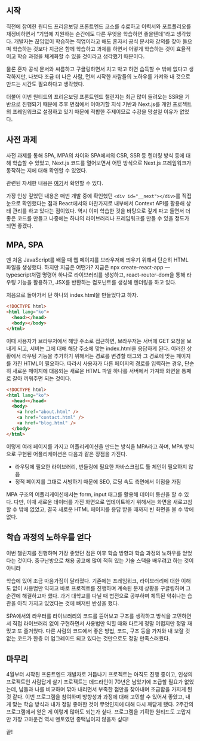 ## 시작

직전에 참여한 원티드 프리온보딩 프론트엔드 코스를 수료하고 이력서와 포트폴리오를 재정비하면서 “기업에 지원하는 순간에도 다른 무엇을 학습하면 좋을텐데”라고 생각했다. 개발자는 끊임없이 학습하는 직업이라고 해도 혼자서 공식 문서와 강의를 찾아 들으며 학습하는 것보다 지금은 함께 학습하고 과제를 하면서 어떻게 학습하는 것이 효율적이고 학습 과정을 체계화할 수 있을 것이라고 생각했기 때문이다.

물론 혼자 공식 문서와 씨름하고 구글링하면서 치고 박고 하면 습득할 수 밖에 없다고 생각하지만, 나보다 조금 더 나은 사람, 먼저 시작한 사람들의 노하우를 가져와 내 것으로 만드는 시간도 필요하다고 생각했다.

더불어 이번 원티드의 프리온보딩 프론트엔드 챌린지는 최근 많이 들려오는 SSR을 기반으로 진행되기 때문에 추후 면접에서 이야기할 지식 기반과 Next.js를 개인 프로젝트의 프레임워크로 설정하고 있기 때문에 적합한 주제이므로 수강을 망설일 이유가 없었다.

## 사전 과제

사전 과제를 통해 SPA, MPA의 차이와 SPA에서의 CSR, SSR 등 렌더링 방식 등에 대해 학습할 수 있었고, Next.js 코드를 열어보면서 어떤 방식으로 Next.js 프레임워크가 동작하는 지에 대해 확인할 수 있었다.

관련된 자세한 내용은 [여기](https://minilog.vercel.app/blog/spa-csr-ssr)서 확인할 수 있다.

가장 인상 깊었던 내용은 매번 개발 중에 확인했던 `<div id="__next"></div>`를 직접 눈으로 확인했다는 점과 React에서와 마찬가지로 내부에서 Context API를 활용해 상태 관리를 하고 있다는 점이었다. 역시 이미 학습한 것을 바탕으로 깊게 파고 들면서 더 좋은 코드를 만들고 나중에는 하나의 라이브러리나 프레임워크를 만들 수 있을 정도가 되면 좋겠다.

## MPA, SPA

맨 처음 JavaScript를 배울 때 웹 페이지를 브라우저에 띄우기 위해서 단순히 HTML 파일을 생성했다. 하지만 지금은 어떤가? 지금은 npx create-react-app —typescript처럼 명령어 하나로 라이브러리를 생성하고, react-router-dom을 통해 라우팅 기능을 활용하고, JSX를 반환하는 컴포넌트를 생성해 렌더링을 하고 있다.

처음으로 돌아가서 단 하나의 index.html을 만들었다고 하자.

```html
<!DOCTYPE html>
<html lang="ko">
  <head></head>
  <body></body>
</html>
```

이때 사용자가 브라우저에서 해당 주소로 접근하면, 브라우저는 서버에 GET 요청을 보내게 되고, 서버는 그에 대해 해당 주소에 맞는 index.html을 응답하게 된다. 이러한 상황에서 라우팅 기능을 추가하기 위해서는 경로를 변경할 태그와 그 경로에 맞는 페이지를 가진 HTML이 필요하다. 따라서 사용자가 다른 페이지의 경로를 입력하는 경우, 단순히 새로운 페이지에 대응되는 새로운 HTML 파일 하나를 서버에서 가져와 화면을 통째로 갈아 끼워주면 되는 것이다.

```html
<!DOCTYPE html>
<html lang="ko">
  <head></head>
  <body>
    <a href="about.html" />
    <a href="contact.html" />
    <a href="blog.html" />
  </body>
</html>
```

이렇게 여러 페이지를 가지고 어플리케이션을 만드는 방식을 MPA라고 하며, MPA 방식으로 구현된 어플리케이션은 다음과 같은 장점을 가진다.

- 라우팅에 필요한 라이브러리, 번들링에 필요한 자바스크립트 툴 체인이 필요하지 않음
- 정적 페이지를 그대로 서빙하기 때문에 SEO, 로딩 속도 측면에서 이점을 가짐

MPA 구조의 어플리케이션에서는 form, input 태그를 활용해 데이터 통신을 할 수 있다. 다만, 이때 새로운 데이터를 가진 화면으로 업데이트하기 위해서는 화면을 새로고침할 수 밖에 없었고, 결국 새로운 HTML 페이지를 응답 받을 때까지 빈 화면을 볼 수 밖에 없다.

## 학습 과정의 노하우를 얻다

이번 챌린지를 진행하며 가장 좋았던 점은 이후 학습 방향과 학습 과정의 노하우를 얻었다는 것이다. 중구난방으로 채용 공고에 많이 적혀 있는 기술 스택을 배우려고 하는 것이 아니라

학습에 있어 조금 마음가짐이 달라졌다. 기존에는 프레임워크, 라이브러리에 대한 이해도 없이 사용법만 익히고 바로 프로젝트를 진행하며 계속된 문제 상황을 구글링하며 그 순간에 해결하고자 했다. 과거 대학교를 다닐 때 법전으로 공부하며 체득된 악취나는 습관을 아직 가지고 있었다는 것에 뼈저린 반성을 했다.

SPA에서의 라우터를 라이브러리의 코드를 뜯어보고 구조를 생각하고 방식을 고민하면서 직접 라이브러리 없이 구현하면서 사용법만 익힐 때와 다르게 정말 어렵지만 정말 재밌고 또 즐거웠다. 다른 사람의 코드에서 좋은 방법, 코드, 구조 등을 가져와 내 보잘 것 없는 코드가 한층 더 업그레이드 되고 있다는 것만으로도 정말 만족스러웠다.

## 마무리

4월부터 시작된 프론트엔드 개발자로 거듭나기 프로젝트는 아직도 진행 중이고, 인생의 프로젝트인 사람답게 살기 프로젝트는 데드라인이 70년은 남았기에 조급할 필요가 없었는데, 남들과 나를 비교하며 깎아 내리면서 부족한 점만을 찾아내며 조급함을 가지게 된 것 같다. 이번 프로그램을 참여하며 방향성과 과정에 대해 고민할 수 있어서 좋았고, 내게 맞는 학습 방식과 내가 정말 좋아한 것이 무엇인지에 대해 다시 깨닫게 됐다. 2주간의 프로그램에서 얻은 게 이렇게 많아도 되는가 싶다. 프로그램을 기획한 원티드도 고맙지만 가장 고마운건 역시 멘토였던 종택님이지 않을까 싶다!

끝!
